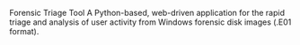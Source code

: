 Forensic Triage Tool
A Python-based, web-driven application for the rapid triage and analysis of user activity from Windows forensic disk images (.E01 format).

